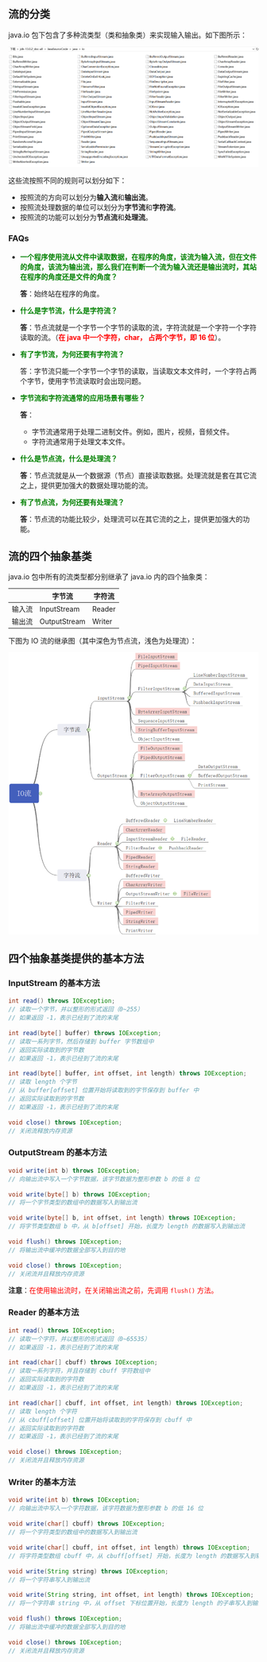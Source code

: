 ## 流的分类

java.io 包下包含了多种流类型（类和抽象类）来实现输入输出。如下图所示：

![](01.assets/io.png)

这些流按照不同的规则可以划分如下：

- 按照流的方向可以划分为**输入流**和**输出流**。
- 按照流处理数据的单位可以划分为**字节流**和**字符流**。
- 按照流的功能可以划分为**节点流**和**处理流**。

### FAQs

- **<font color="green">一个程序使用流从文件中读取数据，在程序的角度，该流为输入流，但在文件的角度，该流为输出流，那么我们在判断一个流为输入流还是输出流时，其站在程序的角度还是文件的角度？</font>**

  **答**：始终站在程序的角度。

- **<font color="green">什么是字节流，什么是字符流？</font>**

  **答**：节点流就是一个字节一个字节的读取的流，字符流就是一个字符一个字符读取的流。（**<font color="red">在 java 中一个字符，char， 占两个字节，即 16 位</font>**）。

- **<font color="green">有了字节流，为何还要有字符流？</font>**

  答：字节流只能一个字节一个字节的读取，当读取文本文件时，一个字符占两个字节，使用字节流读取时会出现问题。

- **<font color="green">字节流和字符流通常的应用场景有哪些？</font>**

  **答**：

  - 字节流通常用于处理二进制文件。例如，图片，视频，音频文件。
  - 字符流通常用于处理文本文件。

- **<font color="green">什么是节点流，什么是处理流？</font>**

  **答**：节点流就是从一个数据源（节点）直接读取数据。处理流就是套在其它流之上，提供更加强大的数据处理功能的流。

- **<font color="green">有了节点流，为何还要有处理流？</font>**

  **答**：节点流的功能比较少，处理流可以在其它流的之上，提供更加强大的功能。

## 流的四个抽象基类

java.io 包中所有的流类型都分别继承了 java.io 内的四个抽象类：

|        | 字节流       | 字符流 |
| ------ | ------------ | ------ |
| 输入流 | InputStream  | Reader |
| 输出流 | OutputStream | Writer |

下图为 IO 流的继承图（其中深色为节点流，浅色为处理流）：

![](01.assets/io-extend.png)

## 四个抽象基类提供的基本方法

### InputStream 的基本方法

```java
int read() throws IOException;
// 读取一个字节，并以整形的形式返回（0~255）
// 如果返回 -1，表示已经到了流的末尾
```

```java
int read(byte[] buffer) throws IOException;
// 读取一系列字节，然后存储到 buffer 字节数组中
// 返回实际读取到的字节数
// 如果返回 -1，表示已经到了流的末尾
```

```java
int read(byte[] buffer, int offset, int length) throws IOException;
// 读取 length 个字节
// 从 buffer[offset] 位置开始将读取到的字节保存到 buffer 中
// 返回实际读取到的字节数
// 如果返回 -1，表示已经到了流的末尾
```

```java
void close() throws IOException;
// 关闭流释放内存资源
```

### OutputStream 的基本方法

```java
void write(int b) throws IOException;
// 向输出流中写入一个字节数据，该字节数据为整形参数 b 的低 8 位
```

```java
void write(byte[] b) throws IOException;
// 将一个字节类型的数组中的数据写入到输出流
```

```java
void write(byte[] b, int offset, int length) throws IOException;
// 将字节类型数组 b 中，从 b[offset] 开始，长度为 length 的数据写入到输出流
```

```java
void flush() throws IOException;
// 将输出流中缓冲的数据全部写入到目的地
```

```java
void close() throws IOException;
// 关闭流并且释放内存资源
```

**注意**：<font color="red">在使用输出流时，在关闭输出流之前，先调用 `flush()` 方法。</font>

### Reader 的基本方法

```java
int read() throws IOException;
// 读取一个字符，并以整形的形式返回（0~65535）
// 如果返回 -1，表示已经到了流的末尾
```

```java
int read(char[] cbuff) throws IOException;
// 读取一系列字符，并且存储到 cbuff 字符数组中
// 返回实际读取到的字符数
// 如果返回 -1，表示已经到了流的末尾
```

```java
int read(char[] cbuff, int offset, int length) throws IOException;
// 读取 length 个字符
// 从 cbuff[offset] 位置开始将读取到的字符保存到 cbuff 中
// 返回实际读取到的字符数
// 如果返回 -1，表示已经到了流的末尾
```

```java
void close() throws IOException;
// 关闭流并且释放内存资源
```

### Writer 的基本方法

```java
void write(int b) throws IOException;
// 向输出流中写入一个字符数据，该字符数据为整形参数 b 的低 16 位
```

```java
void write(char[] cbuff) throws IOException;
// 将一个字符类型的数组中的数据写入到输出流
```

```java
void write(char[] cbuff, int offset, int length) throws IOException;
// 将字符类型数组 cbuff 中，从 cbuff[offset] 开始，长度为 length 的数据写入到输出流
```

```java
void write(String string) throws IOException;
// 将一个字符串写入到输出流
```

```java
void write(String string, int offset, int length) throws IOException;
// 将一个字符串 string 中，从 offset 下标位置开始，长度为 length 的子串写入到输出流
```

```java
void flush() throws IOException;
// 将输出流中缓冲的数据全部写入到目的地
```

```java
void close() throws IOException;
// 关闭流并且释放内存资源
```

